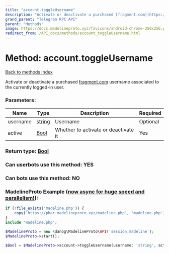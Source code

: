 ```yaml
---
title: "account.toggleUsername"
description: "Activate or deactivate a purchased [fragment.com](https://fragment.com) username associated to the currently logged-in user."
grand_parent: "Telegram RPC API"
parent: "Methods"
image: https://docs.madelineproto.xyz/favicons/android-chrome-256x256.png
redirect_from: /API_docs/methods/account_toggleUsername.html
---
```

# Method: account.toggleUsername
[Back to methods index](index.html)



Activate or deactivate a purchased [fragment.com](https://fragment.com) username associated to the currently logged-in user.

### Parameters:

| Name     |    Type       | Description | Required |
|----------|---------------|-------------|----------|
|username|[string](/API_docs/types/string.html) | Username | Optional|
|active|[Bool](/API_docs/types/Bool.html) | Whether to activate or deactivate it | Yes|


### Return type: [Bool](/API_docs/types/Bool.html)

### Can userbots use this method: **YES**

### Can bots use this method: **NO**


### MadelineProto Example ([now async for huge speed and parallelism!](https://docs.madelineproto.xyz/docs/ASYNC.html)):


```php
if (!file_exists('madeline.php')) {
    copy('https://phar.madelineproto.xyz/madeline.php', 'madeline.php');
}
include 'madeline.php';

$MadelineProto = new \danog\MadelineProto\API('session.madeline');
$MadelineProto->start();

$Bool = $MadelineProto->account->toggleUsername(username: 'string', active: $Bool, );
```

